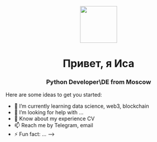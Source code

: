 <div id="header" align="center">
  <img src="https://media.giphy.com/media/M9gbBd9nbDrOTu1Mqx/giphy.gif](https://i.giphy.com/media/v1.Y2lkPTc5MGI3NjExOTc1YzM4OHR0bGcxcTN1YmNybm1tOGl2cjgzMWhzbTJ2MjBuaGFkNyZlcD12MV9pbnRlcm5hbF9naWZfYnlfaWQmY3Q9Zw/LaVp0AyqR5bGsC5Cbm/giphy.gif
" width="100"/>
</div>
<h1 align="center">Привет, я Иса</h1>
<h3 align="center">Python Developer\DE  from Moscow</h3>

Here are some ideas to get you started:

- 🌱 I’m currently learning data science, web3, blockchain
- 🤔 I’m looking for help with ...
- 💬 Know about my experience CV
- 📫 Reach me by Telegram, email
- ⚡ Fun fact: ...
-->
